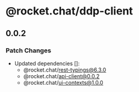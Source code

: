 # @rocket.chat/ddp-client

## 0.0.2

### Patch Changes

- Updated dependencies []:
  - @rocket.chat/rest-typings@6.3.0
  - @rocket.chat/api-client@0.0.2
  - @rocket.chat/ui-contexts@1.0.0
